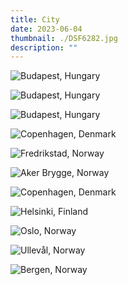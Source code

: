 ```yaml
---
title: City
date: 2023-06-04
thumbnail: ./DSF6282.jpg
description: ""
---
```


![Budapest, Hungary](./DSF5576.jpg "Budapest, Hungary")

<div class="city-0-row">
<div class="city-0-col-0">

![Budapest, Hungary](./DSF5425.jpg "Budapest, Hungary")

</div>

<div class="city-0-col-1">

![Budapest, Hungary](./DSF5114.jpg "Budapest, Hungary")

</div>
</div>

![Copenhagen, Denmark](./DSF6282.jpg "Copenhagen, Denmark")

![Fredrikstad, Norway](./DSF8452.jpg "Fredrikstad, Norway")

![Aker Brygge, Norway](./DSF8192.jpg "Aker Brygge, Norway")

![Copenhagen, Denmark](./DSF6359.jpg "Copenhagen, Denmark")

![Helsinki, Finland](./DSF6666.jpg "Helsinki, Finland")

![Oslo, Norway](./20231205_120112.jpg "Oslo, Norway")

![Ullevål, Norway](./DSF7944.jpg "Ullevål, Norway")

![Bergen, Norway](./DSF2013.jpg "Bergen, Norway")
